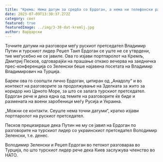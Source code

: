 ```yaml
---
title: "Кремљ: Нема датум за средба со Ердоган, а нема ни телефонски разговори"
date: 2023-07-09T13:30:37.272Z
category: свет
featured: true
featuredImage: ../img/3-30-dat-kremlj.jpg
author: Вардарски
---
```

Точните датуми на разговори меѓу рускиот претседател Владимир Путин и турскиот лидер Реџеп Таип Ердоган се уште не се утврдени, тие меѓусебно не се јавиле. Ова го изјави портпаролот на Кремљ, Дмитриј Песков, одговарајќи на прашање откако вечерва на заедничка прес-конференција со Зеленски беше најавена посетата на Владимир Владимирович на Турција.

Барем ова го соопшти лично Ердоган, цитиран од „Анадолу“ и во контекст на разговорите за продолжување на Зделката за жито за коридор низ Црното Море, за што се залага турскиот претседател. Ердоган рече и дека една од темите на разговорите ќе биде и размената на воени заробеници меѓу Русија и Украина.

„Можни се контакти. Сеуште нема точни датуми“, кратко изјави портпаролот на рускиот претседател.

Песков прецизираше дека Путин не му се јавил на Ердоган по разговорите на турскиот лидер со украинскиот претседател Володимир Зеленски, т.е. денес.

Володимир Зеленски и Реџеп Ердоган во петокот разговараа во Турција, по што турскиот лидер рече дека Киев заслужува членство во НАТО.